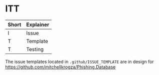 # ITT

| Short | Explainer |
| :---- | :-------- |
| I     | Issue     |
| T     | Template  |
| T     | Testing   |

The issue templates located in `.github/ISSUE_TEMPLATE` are in design for
https://github.com/mitchellkrogza/Phishing.Database
